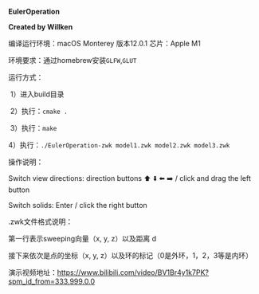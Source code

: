 **EulerOperation**

**Created by Willken**

编译运行环境：macOS Monterey 版本12.0.1  芯片：Apple M1

环境要求：通过homebrew安装`GLFW`,`GLUT`

运行方式：

​	1）进入build目录

​	2）执行：`cmake .`

​	3）执行：`make`

​	4）执行：`./EulerOperation-zwk model1.zwk model2.zwk model3.zwk`

操作说明：

Switch view directions:  direction buttons ⬆️ ⬇️ ⬅️ ➡️ / click and drag the left button

Switch solids:  Enter / click the right button



.zwk文件格式说明：

第一行表示sweeping向量（x, y, z）以及距离 d

接下来依次是点的坐标（x, y, z）以及环的标记（0是外环，1，2，3等是内环）

演示视频地址：https://www.bilibili.com/video/BV1Br4y1k7PK?spm_id_from=333.999.0.0
